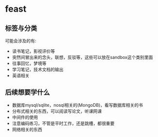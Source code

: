 # feast


## 标签与分类
可能会涉及的有:
* 读书笔记，影视评价等
* 突然间冒出来的念头，联想，反驳等，这些可以放在sandbox这个类别里面
* 往事回忆，梦境等
* 学习笔记，技术文档的输出
* 英语相关



## 后续想要学什么

* 数据库mysql/sqlite，nosql相关的(MongoDB)，看写数据库相关的书
* 分布式相关的东西，可以阅读写论文，听课网课
* 中间件的使用
* 注意编码练习，不管是平时工作，还是跳槽，都很重要
* 网络相关的东西

